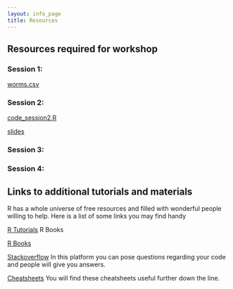 ```yaml
---
layout: info_page
title: Resources
---
```


## Resources required for workshop

### Session 1:

[worms.csv](/data/worms.csv)

### Session 2:

[code_session2.R](/data/code_session2.R)

[slides](/_includes/presentation_session_2.html)

### Session 3:

### Session 4: 

## Links to additional tutorials and materials

R has a whole universe of free resources and filled with wonderful people willing to help. Here is a list of some links you may find handy

[R Tutorials](https://education.rstudio.com/)
R Books

[R Books](https://www.rstudio.com/resources/books/)

[Stackoverflow](https://stackoverflow.com/) In this platform you can pose questions regarding your code and people will give you answers.

[Cheatsheets](https://www.rstudio.com/resources/cheatsheets/) You will find these cheatsheets useful further down the line. 

